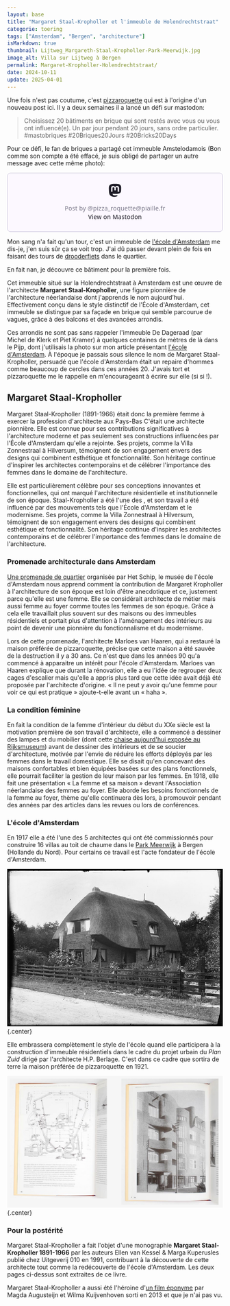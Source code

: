 ```yaml
---
layout: base
title: "Margaret Staal-Kropholler et l'immeuble de Holendrechtstraat"
categorie: toering
tags: ["Amsterdam", "Bergen", "architecture"]
isMarkdown: true
thumbnail: Lijtweg_Margareth-Staal-Kropholler-Park-Meerwijk.jpg
image_alt: Villa sur Lijtweg à Bergen
permalink: Margaret-Kropholler-Holendrechtstraat/
date: 2024-10-11
update: 2025-04-01
---
```


Une fois n'est pas coutume, c'est [pizzaroquette](https://piaille.fr/@pizza_roquette "compte mastodon de pizzaroquette") qui est à l'origine d'un nouveau post ici. Il y a deux semaines il a lancé un défi sur mastodon:

> Choisissez 20 bâtiments en brique qui sont restés avec vous ou vous ont influencé(e). Un par jour pendant 20 jours, sans ordre particulier. #mastobriques #20Briques20Jours #20Bricks20Days

Pour ce défi, le fan de briques a partagé cet immeuble Amstelodamois (Bon comme son compte a été effacé, je suis obligé de partager un autre message avec cette même photo): 

<!--excerpt-->

<!-- HTML -->
<blockquote class="mastodon-embed" data-embed-url="https://piaille.fr/@pizza_roquette/114248054747663473/embed" style="background: #FCF8FF; border-radius: 8px; border: 1px solid #C9C4DA; margin: 0; max-width: 540px; min-width: 270px; overflow: hidden; padding: 0; margin:0 auto;"> <a href="https://piaille.fr/@pizza_roquette/114248054747663473" target="_blank" style="align-items: center; color: #1C1A25; display: flex; flex-direction: column; font-family: system-ui, -apple-system, BlinkMacSystemFont, 'Segoe UI', Oxygen, Ubuntu, Cantarell, 'Fira Sans', 'Droid Sans', 'Helvetica Neue', Roboto, sans-serif; font-size: 14px; justify-content: center; letter-spacing: 0.25px; line-height: 20px; padding: 24px; text-decoration: none;"> <svg xmlns="http://www.w3.org/2000/svg" xmlns:xlink="http://www.w3.org/1999/xlink" width="32" height="32" viewBox="0 0 79 75"><path d="M74.7135 16.6043C73.6199 8.54587 66.5351 2.19527 58.1366 0.964691C56.7196 0.756754 51.351 0 38.9148 0H38.822C26.3824 0 23.7135 0.756754 22.2966 0.964691C14.1319 2.16118 6.67571 7.86752 4.86669 16.0214C3.99657 20.0369 3.90371 24.4888 4.06535 28.5726C4.29578 34.4289 4.34049 40.275 4.877 46.1075C5.24791 49.9817 5.89495 53.8251 6.81328 57.6088C8.53288 64.5968 15.4938 70.4122 22.3138 72.7848C29.6155 75.259 37.468 75.6697 44.9919 73.971C45.8196 73.7801 46.6381 73.5586 47.4475 73.3063C49.2737 72.7302 51.4164 72.086 52.9915 70.9542C53.0131 70.9384 53.0308 70.9178 53.0433 70.8942C53.0558 70.8706 53.0628 70.8445 53.0637 70.8179V65.1661C53.0634 65.1412 53.0574 65.1167 53.0462 65.0944C53.035 65.0721 53.0189 65.0525 52.9992 65.0371C52.9794 65.0218 52.9564 65.011 52.9318 65.0056C52.9073 65.0002 52.8819 65.0003 52.8574 65.0059C48.0369 66.1472 43.0971 66.7193 38.141 66.7103C29.6118 66.7103 27.3178 62.6981 26.6609 61.0278C26.1329 59.5842 25.7976 58.0784 25.6636 56.5486C25.6622 56.5229 25.667 56.4973 25.6775 56.4738C25.688 56.4502 25.7039 56.4295 25.724 56.4132C25.7441 56.397 25.7678 56.3856 25.7931 56.3801C25.8185 56.3746 25.8448 56.3751 25.8699 56.3816C30.6101 57.5151 35.4693 58.0873 40.3455 58.086C41.5183 58.086 42.6876 58.086 43.8604 58.0553C48.7647 57.919 53.9339 57.6701 58.7591 56.7361C58.8794 56.7123 58.9998 56.6918 59.103 56.6611C66.7139 55.2124 73.9569 50.665 74.6929 39.1501C74.7204 38.6967 74.7892 34.4016 74.7892 33.9312C74.7926 32.3325 75.3085 22.5901 74.7135 16.6043ZM62.9996 45.3371H54.9966V25.9069C54.9966 21.8163 53.277 19.7302 49.7793 19.7302C45.9343 19.7302 44.0083 22.1981 44.0083 27.0727V37.7082H36.0534V27.0727C36.0534 22.1981 34.124 19.7302 30.279 19.7302C26.8019 19.7302 25.0651 21.8163 25.0617 25.9069V45.3371H17.0656V25.3172C17.0656 21.2266 18.1191 17.9769 20.2262 15.568C22.3998 13.1648 25.2509 11.9308 28.7898 11.9308C32.8859 11.9308 35.9812 13.492 38.0447 16.6111L40.036 19.9245L42.0308 16.6111C44.0943 13.492 47.1896 11.9308 51.2788 11.9308C54.8143 11.9308 57.6654 13.1648 59.8459 15.568C61.9529 17.9746 63.0065 21.2243 63.0065 25.3172L62.9996 45.3371Z" fill="currentColor"/></svg> <div style="color: #787588; margin-top: 16px;">Post by @pizza_roquette@piaille.fr</div> <div style="font-weight: 500;">View on Mastodon</div> </a> </blockquote> 
<script data-allowed-prefixes="https://piaille.fr/" async src="https://piaille.fr/embed.js"></script>
<!-- / HTML -->



Mon sang n'a fait qu'un tour, c'est un immeuble de [l'école d'Amsterdam](/l-ecole-d-amsterdam) me dis-je, j'en suis sûr ça se voit trop. J'ai dû passer devant plein de fois en faisant des tours de [drooderfiets](/photos-drooderfiets-balade) dans le quartier.

En fait nan, je découvre ce bâtiment pour la première fois.

Cet immeuble situé sur la Holendrechtstraat à Amsterdam est une œuvre de l'architecte **Margaret Staal-Kropholler**, une figure pionnière de l'architecture néerlandaise dont j'apprends le nom aujourd’hui. Effectivement conçu dans le style distinctif de l'École d'Amsterdam, cet immeuble se distingue par sa façade en brique qui semble parcourue de vagues, grâce à des balcons et des avancées arrondis. 

Ces arrondis ne sont pas sans rappeler l'immeuble De Dageraad (par Michel de Klerk et Piet Kramer) à quelques centaines de mètres de là dans le Pijp, dont j'utilisais la photo sur mon article présentant [l'école d'Amsterdam](/l-ecole-d-amsterdam). À l'époque je passais sous silence le nom de Margaret Staal-Kropholler, persuadé que l'école d'Amsterdam était un repaire d'hommes comme beaucoup de cercles dans ces années 20. J'avais tort et pizzaroquette me le rappelle en m'encourageant à écrire sur elle (si si !).

## Margaret Staal-Kropholler

Margaret Staal-Kropholler (1891-1966) était donc la première femme à exercer la profession d'architecte aux Pays-Bas C'était une architecte  pionnière. Elle est connue pour  ses contributions significatives à l'architecture moderne et pas seulement ses constructions influencées par l'École d'Amsterdam qu'elle a rejointe. Ses projets, comme la Villa Zonnestraal à Hilversum, témoignent de son engagement envers des designs qui combinent esthétique et fonctionnalité. Son héritage continue d'inspirer les architectes contemporains et de célébrer l'importance des femmes dans le domaine de l'architecture.

Elle est particulièrement célèbre pour ses conceptions innovantes et fonctionnelles, qui ont marqué l'architecture résidentielle et institutionnelle de son époque. Staal-Kropholler a été l'une des , et son travail a été influencé par des mouvements tels que l'École d'Amsterdam et le modernisme. Ses projets, comme la Villa Zonnestraal à Hilversum, témoignent de son engagement envers des designs qui combinent esthétique et fonctionnalité. Son héritage continue d'inspirer les architectes contemporains et de célébrer l'importance des femmes dans le domaine de l'architecture.

### Promenade architecturale dans Amsterdam

[Une promenade de quartier](https://www.maandvandegeschiedenis.nl/page/17303/margaret-staal-kropholler-een-moderne-pionier) organisée par Het Schip, le musée de l'école d'Amsterdam nous apprend comment la contribution de Margaret Kropholler à l'architecture de son époque est loin d'être anecdotique et ce, justement parce qu'elle est une femme. Elle se considérait architecte de métier mais aussi femme au foyer comme toutes les femmes de son époque. Grâce à cela elle travaillait plus souvent sur des maisons ou des immeubles résidentiels et portait plus d'attention à l'aménagement des intérieurs au point de devenir une pionnière du fonctionnalisme et du modernisme.

Lors de cette promenade, l'architecte Marloes van Haaren, qui a restauré la maison préférée de pizzaroquette, précise que cette maison a été sauvée de la destruction il y a 30 ans. Ce n'est que dans les années 90 qu'a commencé à apparaitre un intérêt pour l'école d'Amsterdam. Marloes van Haaren explique que durant la rénovation, elle a eu l'idée de regrouper deux cages d'escalier mais qu'elle a appris plus tard que cette idée avait déjà été proposée par l'architecte d'origine. « Il ne peut y avoir qu'une femme pour voir ce qui est pratique » ajoute-t-elle avant un « haha ».

### La condition féminine

En fait la condition de la femme d'intérieur du début du XXe siècle est la motivation première de son travail d'architecte, elle a commencé a dessiner des lampes et du mobilier (dont cette [chaise aujourd'hui exposée au Rijksmuseum](https://commons.wikimedia.org/wiki/File:Stoel_van_eikenhout,_bekleed_met_bruin_leer_met_in_het_midden_van_de_zitting_een_bloem_en_op_de_rug_een_tak,_BK-1989-3-B.jpg)) avant de dessiner des intérieurs et de se soucier d'architecture, motivée par l'envie de réduire les efforts déployés par les femmes dans le travail domestique. Elle se disait qu'en concevant des maisons confortables et bien équipées basées sur des plans fonctionnels, elle pourrait faciliter la gestion de leur maison par les femmes. En 1918, elle fait une présentation « La femme et sa maison » devant l'Association néerlandaise des femmes au foyer. Elle aborde les besoins fonctionnels de la femme au foyer, thème qu'elle continuera dès lors, à promouvoir pendant des années par des articles dans les revues ou lors de conférences.

### L'école d'Amsterdam

En 1917 elle a été l'une des 5 architectes qui ont été commissionnés pour construire 16 villas au toit de chaume dans le [Park Meerwijk](https://nl.wikipedia.org/wiki/Park_Meerwijk) à Bergen (Hollande du Nord). Pour certains ce travail est l'acte fondateur de l'école d'Amsterdam. 

![Villa sur Lijtweg à Bergen](Lijtweg_Margareth-Staal-Kropholler-Park-Meerwijk.jpg){.center}

Elle embrassera complètement le style de l'école quand elle participera à la construction d'immeuble résidentiels dans le cadre du projet urbain  du *Plan Zuid* dirigé par l'architecte H.P. Berlage. C'est dans ce cadre que sortira de terre la maison préférée de pizzaroquette en 1921.

![immeuble foufou de la Holendrechtstraat](livre-Margaret_Staal-Kropholler.png){.center}

### Pour la postérité

Margaret Staal-Kropholler a fait l'objet d'une monographie **Margaret Staal-Kropholler 1891-1966** par les auteurs Ellen van Kessel & Marga Kuperusles publié chez Uitgeverij 010 en 1991, contribuant à la découverte de cette architecte tout comme la redécouverte de l'école d'Amsterdam. Les deux pages ci-dessus sont extraites de ce livre.

Margaret Staal-Kropholler a aussi été l'héroine d'[un film éponyme](https://www.lantarenvenster.nl/programma/margaret-staal-kropholler/) par Magda Augusteijn et Wilma Kuijvenhoven sorti en 2013 et que je n'ai pas vu.


<!-- post notes:
https://piaille.fr/@pizzaroquette/113196746441421332 
https://resources.huygens.knaw.nl/vrouwenlexicon/lemmata/data/Kropholler 
https://www.botterweg.com/Auction/Bid/tabid/234/lotid/16284/language/en-US/Default.aspx?language=nl-NL
--->
